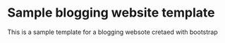 # Sample blogging website template
This is a sample template for a blogging websote cretaed with bootstrap
